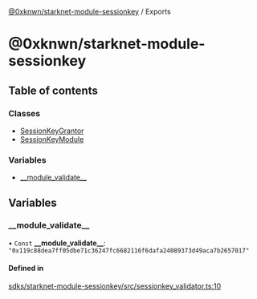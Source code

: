[@0xknwn/starknet-module-sessionkey](README.md) / Exports

# @0xknwn/starknet-module-sessionkey

## Table of contents

### Classes

- [SessionKeyGrantor](classes/SessionKeyGrantor.md)
- [SessionKeyModule](classes/SessionKeyModule.md)

### Variables

- [\_\_module\_validate\_\_](modules.md#__module_validate__)

## Variables

### \_\_module\_validate\_\_

• `Const` **\_\_module\_validate\_\_**: ``"0x119c88dea7ff05dbe71c36247fc6682116f6dafa24089373d49aca7b2657017"``

#### Defined in

[sdks/starknet-module-sessionkey/src/sessionkey_validator.ts:10](https://github.com/0xknwn/starknet-modular-account/blob/4dae5b840adf2ab0ede919b63cafd321abb6f27e/sdks/starknet-module-sessionkey/src/sessionkey_validator.ts#L10)
